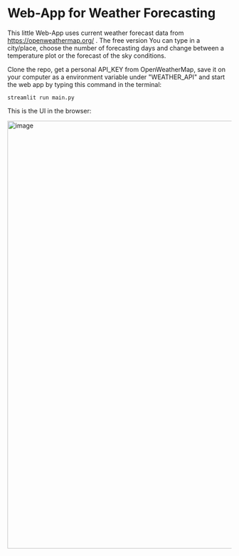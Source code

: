 # Web-App for Weather Forecasting
This little Web-App uses current weather forecast data from https://openweathermap.org/ . The free version
You can type in a city/place, choose the number of forecasting days and change between a temperature plot or the forecast of the sky conditions.

Clone the repo, get a personal API_KEY from OpenWeatherMap, save it on your computer as a environment variable under "WEATHER_API" and start the web app by typing this command in the terminal:
```
streamlit run main.py
```

This is the UI in the browser:

<img width="960" alt="image" src="https://github.com/alerch97/weather-forecast-app/assets/152506794/865252d6-907d-4707-be00-7c5f8b5daba3">
